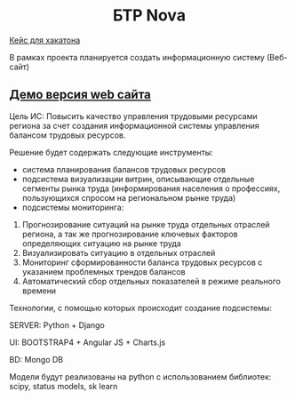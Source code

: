 <h1 align="center">БТР Nova</h1>
<p> <a href="https://leadersofdigital.ru/cabinet/63011">Кейс для хакатона </a> </p>
В рамках проекта планируется создать информационную систему (Веб-сайт) 
<h2><a href="http://13.79.21.196:8080/api">Демо версия web сайта</a></h2>
Цель ИС:
Повысить качество управления трудовыми ресурсами региона за счет создания информационной системы управления балансом трудовых ресурсов.

Решение будет содержать следующие инструменты:
 * система планирования балансов трудовых ресурсов
 * подсистема визуализации витрин, описывающие отдельные сегменты рынка труда (информирования населения о профессиях, пользующихся спросом на региональном рынке труда)
 * подсистемы мониторинга:
  1. Прогнозирование ситуаций на рынке труда отдельных отраслей региона, а так же прогнозирование ключевых факторов определяющих ситуацию на рынке труда
  2. Визуализировать ситуацию в отдельных отраслей
  3. Мониторинг сформированности баланса трудовых ресурсов с указанием проблемных трендов балансов 
  4. Автоматический сбор отдельных показателей в режиме реального времени 
 
  
Технологии, с помощью которых происходит создание подсистемы: 

SERVER: Python + Django 

UI: BOOTSTRAP4 + Angular JS + Charts.js

BD: Mongo DB

Модели будут реализованы на python с использованием библиотек: scipy, status models, sk learn
